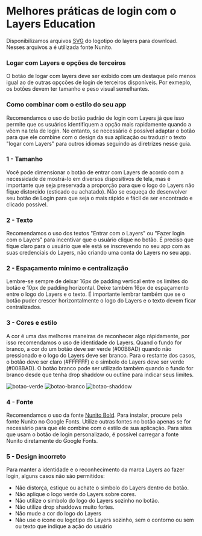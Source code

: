 # Melhores práticas de login com o Layers Education

Disponibilizamos arquivos [SVG](https://drive.google.com/drive/folders/1yZyznNDrLM7fLGTdJ54fayNt5GbRMHjM) do logotipo do layers para download. Nesses arquivos a é utilizada fonte Nunito.

### Logar com Layers e opções de terceiros

O botão de logar com layers deve ser exibido com um destaque pelo menos igual ao de outras opçcões de login de terceiros disponíveis. Por exmeplo, os botões devem ter tamanho e peso visual semelhantes.

### Como combinar com o estilo do seu app

Recomendamos o uso do botão padrão de login com Layers já que isso permite que os usuários identifiquem a opção mais rapidamente quando a vêem na tela de login. No entanto, se necessário é possível adaptar o botão para que ele combine com o design da sua aplicação ou traduzir o texto "logar com Layers" para outros idiomas seguindo as diretrizes nesse guia.

### 1 - Tamanho

Você pode dimensionar o botào de entrar com Layers de acordo com a necessidade de mostrá-lo em diversos dispositivos de tela, mas é importante que seja preservada a proporção para que o logo do Layers não fique distorcido (esticado ou achatado). Não se esqueça de desenvolver seu botão de Login para que seja o mais rápido e fácil de ser encontrado e clicado possível.

### 2 - Texto

Recomendamos o uso dos textos "Entrar com o Layers" ou "Fazer login com o Layers" para incentivar que o usuário clique no botão. É preciso que fique claro para o usuário que ele está se inscrevendo no seu app com as suas credenciais do Layers, não criando uma conta do Layers no seu app.

### 2 - Espaçamento mínimo e centralização

Lembre-se sempre de deixar 16px de padding vertical entre os limites do botão e 10px de padding horizontal. Deixe também 16px de espaçamento entre o logo do Layers e o texto. É importante lembrar também que se o botão puder crescer horizontalmente o logo do Layers e o texto devem ficar centralizados.

### 3 - Cores e estilo

A cor é uma das melhores maneiras de reconhecer algo rápidamente, por isso recomendamos o uso de identidade do Layers. Quand o fundo for branco, a cor do um botão deve ser verde (#00B8AD) quando não pressionado e o logo do Layers deve ser branco. Para o restante dos casos, o botão deve ser claro (#FFFFFF) e o simbolo do Layers deve ser verde (#008BAD). O botão branco pode ser utilizado também quando o fundo for branco desde que tenha drop shaddow ou outline para indicar seus limites.

![botao-verde](https://github.com/layers-digital/docs/blob/master/oauth2.0/entrar_verde.png) ![botao-branco](https://github.com/layers-digital/docs/blob/master/oauth2.0/entrar_branco.png) ![botao-shaddow](https://github.com/layers-digital/docs/blob/master/oauth2.0/entrar_shaddow.png)


### 4 - Fonte 

Recomendamos o uso da fonte [Nunito Bold](https://fonts.google.com/specimen/Nunito). Para instalar, procure pela fonte Nunito no Google Fonts. Utilize outras fontes no botão apenas se for necessário para que ele combine com o estilo de sua aplicação. Para sites que usam o botão de login personalizado, é possível carregar a fonte Nunito diretamente do Google Fonts.

### 5 - Design incorreto

Para manter a identidade e o reconhecimento da marca Layers ao fazer login, alguns casos não são permitidos:

+ Não distorça, estique ou achate o simbolo do Layers dentro do botão.
+ Não aplique o logo verde do Layers sobre cores.
+ Não utilize o simbolo do logo do Layers sozinho no botão.
+ Não utilize drop shaddows muito fortes.
+ Não mude a cor do logo do Layers 
+ Não use o ícone ou logotipo do Layers sozinho, sem o contorno ou sem ou texto que indique a ação do usuário